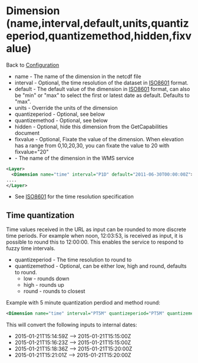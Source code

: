 Dimension (name,interval,default,units,quantizeperiod,quantizemethod,hidden,fixvalue) <value>
=====================================================

Back to [Configuration](./Configuration.md)

-   name - The name of the dimension in the netcdf file
-   interval - Optional, the time resolution of the dataset in
    [ISO8601](ISO8601.md) format.
-   default - The default value of the dimension in [ISO8601](ISO8601.md)
    format, can also be "min" or "max" to select the first or latest
    date as default. Defaults to "max".
-   units - Override the units of the dimension
-   quantizeperiod - Optional, see below
-   quantizemethod - Optional, see below
-   hidden - Optional, hide this dimension from the GetCapabilities document
-   fixvalue - Optional, Fixate the value of the dimension. When elevation has a range from 0,10,20,30, you can fixate the value to 20 with fixvalue="20"
-   <value> - The name of the dimension in the WMS service

```xml
<Layer>
  <Dimension name="time" interval="P1D" default="2011-06-30T00:00:00Z">time</Dimension>
....
</Layer>
```

-   See [ISO8601](../info/ISO8601.md) for the time resolution specification

Time quantization
-----------------

Time values received in the URL as input can be rounded to more discrete
time periods. For example when noon, 12:03:53, is received as input, it
is possible to round this to 12:00:00. This enables the service to
respond to fuzzy time intervals.

* quantizeperiod - The time resolution to round to
* quantizemethod - Optional, can be either low, high and round,
defaults to round.
  * low - rounds down
  * high - rounds up
  * round - rounds to closest

Example with 5 minute quantization perdiod and method round:

```xml 
<Dimension name="time" interval="PT5M" quantizeperiod="PT5M" quantizemethod="round" >time</Dimension>
```

This will convert the following inputs to internal dates:

-   2015-01-21T15:14:59Z --> 2015-01-21T15:15:00Z
-   2015-01-21T15:16:23Z --> 2015-01-21T15:15:00Z
-   2015-01-21T15:18:36Z --> 2015-01-21T15:20:00Z
-   2015-01-21T15:21:01Z --> 2015-01-21T15:20:00Z

